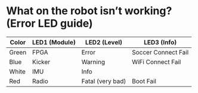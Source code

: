 # What on the robot isn’t working? (Error LED guide)

|Color | LED1 (Module) | LED2 (Level) | LED3 (Info)|
|------|---------------|--------------|------------|
|Green | FPGA          | Error        | Soccer Connect Fail |
|Blue  | Kicker        | Warning      | WiFi Connect Fail |
|White | IMU           | Info         | |
|Red   | Radio         | Fatal (very bad) |Boot Fail |

